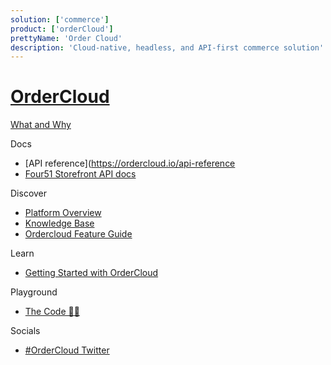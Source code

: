 ```yaml
---
solution: ['commerce']
product: ['orderCloud']
prettyName: 'Order Cloud'
description: 'Cloud-native, headless, and API-first commerce solution'
---
```

# [OrderCloud]()

[What and Why]()

Docs
 - [API reference](https://ordercloud.io/api-reference
 - [Four51 Storefront API docs](https://four51.github.io/#/api)

Discover
 - [Platform Overview](https://ordercloud.io/discover/platform-overview)
 - [Knowledge Base](https://ordercloud.io/knowledge-base)
 - [Ordercloud Feature Guide](https://www.sitecore.com/resources/index/guide/ordercloud-feature-guide)

Learn

 - [Getting Started with OrderCloud](https://ordercloud.io/getting-started/intro-to-ordercloud)

Playground

 - [The Code 👩‍💻](https://github.com/ordercloud-api)
 
Socials

  - [#OrderCloud Twitter](https://twitter.com/search?q=%23ordercloud&src=typed_query&f=live)